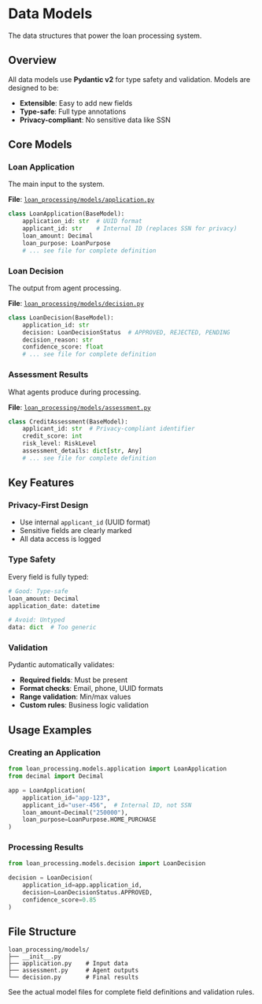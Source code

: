 # Data Models

The data structures that power the loan processing system.

## Overview

All data models use **Pydantic v2** for type safety and validation. Models are designed to be:

- **Extensible**: Easy to add new fields
- **Type-safe**: Full type annotations
- **Privacy-compliant**: No sensitive data like SSN

## Core Models

### Loan Application

The main input to the system.

**File**: [`loan_processing/models/application.py`](../loan_processing/models/application.py)

```python
class LoanApplication(BaseModel):
    application_id: str  # UUID format
    applicant_id: str    # Internal ID (replaces SSN for privacy)
    loan_amount: Decimal
    loan_purpose: LoanPurpose
    # ... see file for complete definition
```

### Loan Decision

The output from agent processing.

**File**: [`loan_processing/models/decision.py`](../loan_processing/models/decision.py)

```python
class LoanDecision(BaseModel):
    application_id: str
    decision: LoanDecisionStatus  # APPROVED, REJECTED, PENDING
    decision_reason: str
    confidence_score: float
    # ... see file for complete definition
```

### Assessment Results

What agents produce during processing.

**File**: [`loan_processing/models/assessment.py`](../loan_processing/models/assessment.py)

```python
class CreditAssessment(BaseModel):
    applicant_id: str  # Privacy-compliant identifier
    credit_score: int
    risk_level: RiskLevel
    assessment_details: dict[str, Any]
    # ... see file for complete definition
```

## Key Features

### Privacy-First Design

- Use internal `applicant_id` (UUID format)
- Sensitive fields are clearly marked
- All data access is logged

### Type Safety

Every field is fully typed:

```python
# Good: Type-safe
loan_amount: Decimal
application_date: datetime

# Avoid: Untyped
data: dict  # Too generic
```

### Validation

Pydantic automatically validates:

- **Required fields**: Must be present
- **Format checks**: Email, phone, UUID formats
- **Range validation**: Min/max values
- **Custom rules**: Business logic validation

## Usage Examples

### Creating an Application

```python
from loan_processing.models.application import LoanApplication
from decimal import Decimal

app = LoanApplication(
    application_id="app-123",
    applicant_id="user-456",  # Internal ID, not SSN
    loan_amount=Decimal("250000"),
    loan_purpose=LoanPurpose.HOME_PURCHASE
)
```

### Processing Results

```python
from loan_processing.models.decision import LoanDecision

decision = LoanDecision(
    application_id=app.application_id,
    decision=LoanDecisionStatus.APPROVED,
    confidence_score=0.85
)
```

## File Structure

```text
loan_processing/models/
├── __init__.py
├── application.py    # Input data
├── assessment.py     # Agent outputs
└── decision.py       # Final results
```

See the actual model files for complete field definitions and validation rules.

